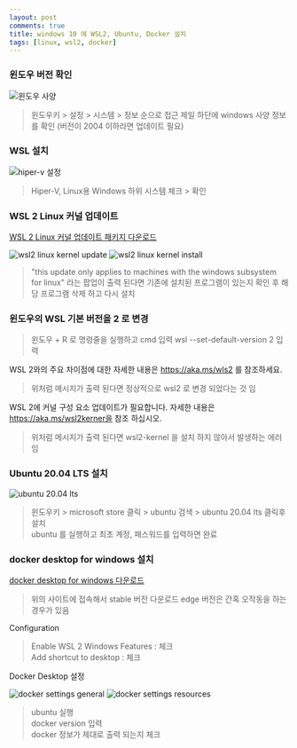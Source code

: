 ```yaml
---
layout: post  
comments: true
title: windows 10 에 WSL2, Ubuntu, Docker 설치
tags: [linux, wsl2, docker] 
---  
```


### 윈도우 버전 확인  
<img src='https://drive.google.com/uc?export=download&id=182NzrhGFSpTJERth6nkkyrhgqmf66qa6' alt='윈도우 사양'>

> 윈도우키 > 설정 > 시스템 > 정보 순으로 접근
> 제일 하단에 windows 사양 정보를 확인 (버전이 2004 이하라면 업데이트 필요)

### WSL 설치
<img src='https://drive.google.com/uc?export=download&id=1Cqu3v_ZefvHmr_ea5lZnyhnlehbA8LJG' alt='hiper-v 설정'>

> Hiper-V, Linux용 Windows 하위 시스템 체크 > 확인    

### WSL 2 Linux 커널 업데이트
[WSL 2 Linux 커널 업데이트 패키지 다운로드](https://docs.microsoft.com/ko-kr/windows/wsl/wsl2-kernel)

<img src='https://drive.google.com/uc?export=download&id=1C26A4kDt4oh5yVGEl22KE6Aues290MQL' alt='wsl2 linux kernel update'>

<img src='https://drive.google.com/uc?export=download&id=1V3X1h4bAd8ksSZOylR36HIa8q_Xk6HRX' alt='wsl2 linux kernel install'>

> "this update only applies to machines with the windows subsystem for linux" 
> 라는 팝업이 출력 된다면 기존에 설치된 프로그램이 있는지 확인 후 해당 프로그램 삭제 하고 다시 설치    

### 윈도우의 WSL 기본 버전을 2 로 변경    
> 윈도우 + R 로 명령줄을 실행하고 cmd 입력
> wsl --set-default-version 2 입력

WSL 2와의 주요 차이점에 대한 자세한 내용은 https://aka.ms/wls2 를 참조하세요. 
> 위처럼 메시지가 출력 된다면 정상적으로 wsl2 로 변경 되었다는 것 임  

WSL 2에 커널 구성 요소 업데이트가 필요합니다. 자세한 내용은 https://aka.ms/wsl2kerner을 참조 하십시오.
> 위처럼 메시지가 출력 된다면 wsl2-kernel 을 설치 하지 않아서 발생하는 에러 임  

### Ubuntu 20.04 LTS 설치  
  
<img src='https://drive.google.com/uc?export=download&id=1V1MOFgoSdGHHoXg5IaeqQ3j0Rg2kZnDq' alt='ubuntu 20.04 lts'>  
  
> 윈도우키 > microsoft store 클릭 > ubuntu 검색 > ubuntu 20.04 lts 클릭후 설치  
> ubuntu 를 실행하고 최초 계정, 패스워드를 입력하면 완료  
 
### docker desktop for windows 설치  
 
[docker desktop for windows 다운로드](https://hub.docker.com/editions/community/docker-ce-desktop-window)
> 위의 사이트에 접속해서 stable 버전 다운로드 
> edge 버전은 간혹 오작동을 하는 경우가 있음  
  
Configuration  
> Enable WSL 2 Windows Features : 체크  
> Add shortcut to desktop : 체크  
  
Docker Desktop 설정  
  
<img src='https://drive.google.com/uc?export=download&id=1fHfi3YnncJG9SIV2T_qg6BNP0zyt_Cm3' alt='docker settings general'>

<img src='https://drive.google.com/uc?export=download&id=1ecFUa8kb-ZZI6qBKPJVdGxcPCsDFVxIy' alt='docker settings resources'>

> ubuntu 실행  
> docker version 입력  
> docker 정보가 제대로 출력 되는지 체크